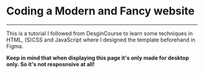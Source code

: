 # Coding a Modern and Fancy website

---

This is a tutorial I followed from DesginCourse to learn some techniques in HTML, (S)CSS and JavaScript where I designed the template beforehand in Figma.

**Keep in mind that when displaying this page it's only made for desktop only. So it's not resposnsive at all!**
